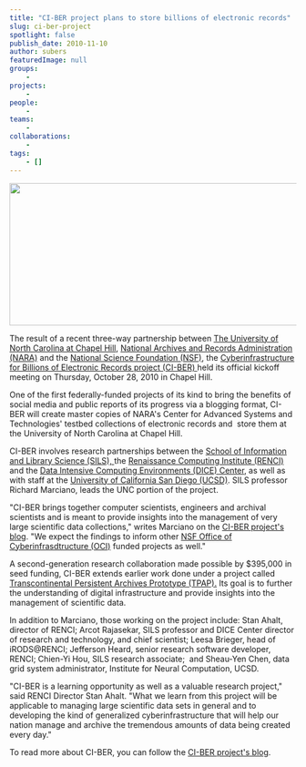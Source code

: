 ```yaml
---
title: "CI-BER project plans to store billions of electronic records"
slug: ci-ber-project
spotlight: false
publish_date: 2010-11-10
author: subers
featuredImage: null
groups:
    - 
projects:
    - 
people:
    - 
teams: 
    - 
collaborations:
    - 
tags:
    - []
---
```

<a href="http://www.renci.org/wp-content/uploads/2010/11/sils-logo.jpg"><img class="alignnone size-full wp-image-6508" title="sils-logo" src="http://www.renci.org/wp-content/uploads/2010/11/sils-logo.jpg" alt="" width="630" height="250" /></a>

The result of a recent three-way partnership between <a href="http://www.unc.edu">The University of North Carolina at Chapel Hill</a>, <a href="http://www.archives.gov/">National Archives and Records Administration (NARA)</a> and the <a href="http://www.nsf.gov/dir/index.jsp?org=OCI">National Science Foundation (NSF)</a>, the <a href="http://ci-ber.blogspot.com/p/about-ci-ber.html">Cyberinfrastructure for Billions of Electronic Records project (CI-BER) </a>held its official kickoff meeting on Thursday, October 28, 2010 in Chapel Hill.

One of the first federally-funded projects of its kind to bring the benefits of social media and public reports of its progress via a blogging format, CI-BER will create master copies of NARA's Center for Advanced Systems and Technologies' testbed collections of electronic records and  store them at the University of North Carolina at Chapel Hill.<!--more-->

CI-BER involves research partnerships between the <a href="http://sils.unc.edu/">School of Information and Library Science (SILS), </a>the <a href="http://renci.org/">Renaissance Computing Institute (RENCI)</a> and the <a href="http://dice.unc.edu/">Data Intensive Computing Environments (DICE) Center</a>, as well as with staff at the <a href="http://www.ucsd.edu/">University of California San Diego (UCSD)</a>. SILS professor Richard Marciano, leads the UNC portion of the project.

"CI-BER brings together computer scientists, engineers and archival scientists and is meant to provide insights into the management of very large scientific data collections," writes Marciano on the <a href="http://ci-ber.blogspot.com/p/about-bloggers.html">CI-BER project's blo</a><a href="http://ci-ber.blogspot.com/p/about-bloggers.html">g</a>. "We expect the findings to inform other <a href="http://www.nsf.gov/dir/index.jsp?org=OCI">NSF Office of Cyberinfrasdtructure (OCI)</a> funded projects as well."

A second-generation research collaboration made possible by $395,000 in seed funding, CI-BER extends earlier work done under a project called <a href="https://ils.unc.edu/digccurr2009/1c-moore.pdf">Transcontinental Persistent Archives Prototype (TPAP).</a> Its goal is to further the understanding of digital infrastructure and provide insights into the management of scientific data.

In addition to Marciano, those working on the project include: Stan Ahalt, director of RENCI; Arcot Rajasekar, SILS professor and DICE Center director of research and technology, and chief scientist; Leesa Brieger, head of iRODS@RENCI; Jefferson Heard, senior research software developer, RENCI; Chien-Yi Hou, SILS research associate;  and Sheau-Yen Chen, data grid system administrator, Institute for Neural Computation, UCSD.

"CI-BER is a learning opportunity as well as a valuable research project," said RENCI Director Stan Ahalt. "What we learn from this project will be applicable to managing large scientific data sets in general and to developing the kind of generalized cyberinfrastructure that will help our nation manage and archive the tremendous amounts of data being created every day."

To read more about CI-BER, you can follow the <a href="http://ci-ber.blogspot.com/" target="_blank" rel="noopener">CI-BER project's blog</a>.
